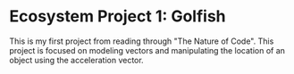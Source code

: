 # Ecosystem Project 1: Golfish

This is my first project from reading through "The Nature of Code". This project is focused on modeling vectors and manipulating the location of an object using the acceleration vector. 
